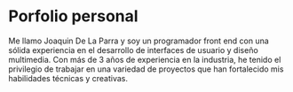 # Porfolio personal
Me llamo Joaquin De La Parra y soy un programador front end con una sólida experiencia en el desarrollo de interfaces de usuario y diseño multimedia. Con más de 3 años de experiencia en la industria, he tenido el privilegio de trabajar en una variedad de proyectos que han fortalecido mis habilidades técnicas y creativas.
